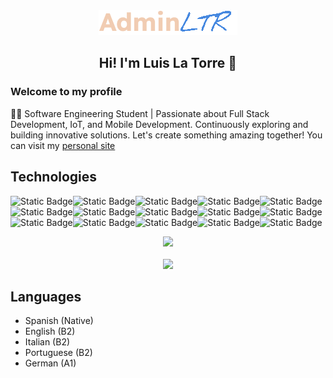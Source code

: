 <div align="center">
  <a href="https://adminltr.github.io/">
    <img src="./logo.png"/>
  </a>
</div>
<h2 align="center">Hi! I'm Luis La Torre 👋</h2>
<h3 >Welcome to my profile</h2>

👨‍💻 Software Engineering Student | Passionate about Full Stack Development, IoT, and Mobile Development. Continuously exploring and building innovative solutions. Let's create something amazing together!
You can visit my <a target="_blank" href="https://adminltr.github.io/">personal site</a>

## Technologies

<img alt="Static Badge" src="https://img.shields.io/badge/React-blue?logo=react&logoColor=white"><img alt="Static Badge" src="https://img.shields.io/badge/Django-green?logo=django&logoColor=white"><img alt="Static Badge" src="https://img.shields.io/badge/Bootstrap-purple?logo=bootstrap&logoColor=white"><img alt="Static Badge" src="https://img.shields.io/badge/Tailwind-blue?logo=tailwindcss&logoColor=white"><img alt="Static Badge" src="https://img.shields.io/badge/Python-yellow?logo=python&logoColor=white">
<img alt="Static Badge" src="https://img.shields.io/badge/Java-red?logo=openjdk&logoColor=white"><img alt="Static Badge" src="https://img.shields.io/badge/Arduino-%231BBD94?logo=arduino&logoColor=white"><img alt="Static Badge" src="https://img.shields.io/badge/Laravel-red?logo=laravel&logoColor=white"><img alt="Static Badge" src="https://img.shields.io/badge/C%2B%2B-blue?logo=c%2B%2B&logoColor=white"><img alt="Static Badge" src="https://img.shields.io/badge/PHP-purple?logo=php&logoColor=white"><img alt="Static Badge" src="https://img.shields.io/badge/HTML-orange?logo=html5&logoColor=white"><img alt="Static Badge" src="https://img.shields.io/badge/CSS-blue?logo=css3&logoColor=white"><img alt="Static Badge" src="https://img.shields.io/badge/JavaScript-yellow?logo=javascript&logoColor=white"><img alt="Static Badge" src="https://img.shields.io/badge/Jquery-blue?logo=jquery&logoColor=white"><img alt="Static Badge" src="https://img.shields.io/badge/SQL-black?logo=mysql&logoColor=white">


<div align="center">
  <img height="180em" src="https://github-readme-stats.vercel.app/api/top-langs/?username=adminLTR&layout=compact&langs_count=7&theme=dark"/>
</div>
<br/>
<div align="center">
  <img height="180em" src="https://github-readme-stats.vercel.app/api?username=adminLTR&show_icons=true&theme=dark"/>
</div>

## Languages
- Spanish (Native)
- English (B2)
- Italian (B2)
- Portuguese (B2)
- German (A1)
<!--
## My CV
<img src="https://res.cloudinary.com/dtgzce5jh/image/upload/v1703349512/CV-_ingl%C3%A9s_1_xeyvss.png"/>

**LTprograms/LTprograms** is a ✨ _special_ ✨ repository because its `README.md` (this file) appears on your GitHub profile.

Here are some ideas to get you started:

- 🔭 I’m currently working on ...
- 🌱 I’m currently learning ...
- 👯 I’m looking to collaborate on ...
- 🤔 I’m looking for help with ...
- 💬 Ask me about ...
- 📫 How to reach me: ...
- 😄 Pronouns: ...
- ⚡ Fun fact: ...
-->
